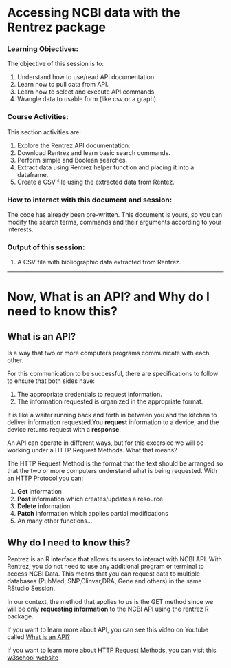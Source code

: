 # Accessing NCBI data with the Rentrez package

### Learning Objectives:

The objective of this session is to:

1.  Understand how to use/read API documentation.
2.  Learn how to pull data from API.
3.  Learn how to select and execute API commands.
4.  Wrangle data to usable form (like csv or a graph).

### Course Activities:

This section activities are:

1.  Explore the Rentrez API documentation.
2.  Download Rentrez and learn basic search commands.
3.  Perform simple and Boolean searches.
4.  Extract data using Rentrez helper function and placing it into a dataframe.
5.  Create a CSV file using the extracted data from Rentez. 

### How to interact with this document and session:

The code has already been pre-written. 
This document is yours, so you can modify the search terms, commands and their arguments according to your interests.

### Output of this session:

1.  A CSV file with bibliographic data extracted from Rentrez.

---

# Now, What is an API? and Why do I need to know this?

## What is an API?

Is a way that two or more computers programs communicate with each other.
 
For this communication to be successful, there are specifications to follow to ensure that both sides have: 

1. The appropriate credentials to request information.
2. The information requested is organized in the appropriate format.

It is like a waiter running back and forth in between you and the kitchen to deliver information requested.You **request** information to a device, and the device returns request with a **response**.
 
An API can operate in different ways, but for this excersice we will be working under a HTTP Request Methods. 
What that means?

The HTTP Request Method is the format that the text should be arranged so that the two or more computers understand what is being requested.
With an HTTP Protocol you can: 

1. **Get** information
2. **Post** information which creates/updates a resource
3. **Delete** information
4. **Patch** information which applies partial modifications
5. An many other functions...

## Why do I need to know this?

Rentrez is an R interface that allows its users to interact with NCBI API. 
With Rentrez, you do not need to use any additional program or terminal to access NCBI Data. 
This means that you can request data to multiple databases (PubMed, SNP,Clinvar,DRA, Gene and others) in the same RStudio Session. 

In our context, the method that applies to us is the GET method since we will be only **requesting information** to the NCBI API using the rentrez R package. 

If you want to learn more about API, you can see this video on Youtube called [What is an API?](https://youtu.be/s7wmiS2mSXY)

If you want to learn more about HTTP Request Methods, you can visit this [w3school website](https://www.w3schools.com/tags/ref_httpmethods.asp)

